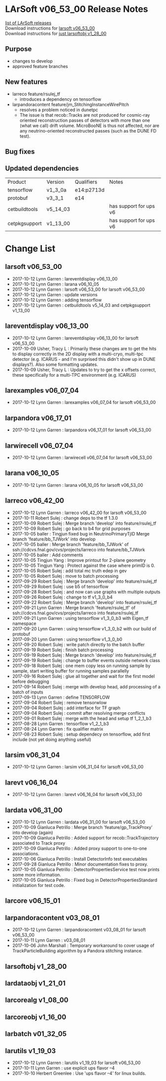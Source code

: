 # LArSoft v06_53_00 Release Notes



[list of LArSoft releases](LArSoft_release_list)  
Download instructions for [larsoft v06_53_00](https://scisoft.fnal.gov/scisoft/bundles/larsoft/v06_53_00/larsoft-v06_53_00.html)  
Download instructions for [just larsoftobj v1_28_00](https://scisoft.fnal.gov/scisoft/bundles/larsoftobj/v1_28_00/larsoftobj-v1_28_00.html)

## Purpose

-   changes to develop
-   approved feature branches

## New features

-   larreco feature/rsulej_tf
    -   introduces a dependency on tensorflow
-   larpandoracontent feature/jm_StitchingInstanceWirePitch
    -   resolves a problem noticed in dunetpc
    -   The issue is that recob::Tracks are not produced for cosmic-ray oriented reconstruction passes of detectors with more than one (what we call) drift volume. MicroBooNE is thus not affected, nor are any neutrino-oriented reconstructed passes (such as the DUNE FD test).

## Bug fixes

## Updated dependencies

|               |          |            |                        |
|---------------|----------|------------|------------------------|
| Product       | Version  | Qualifiers | Notes                  |
| tensorflow    | v1_3_0a | e14:p2713d |                        |
| protobuf      | v3_3_1  | e14        |                        |
| cetbuildtools | v5_14_03 |            | has support for ups v6 |
| cetpkgsupport | v1_13_00 |            | has support for ups v6 |

# Change List

## larsoft v06_53_00

-   2017-10-12 Lynn Garren : lareventdisplay v06_13_00
-   2017-10-12 Lynn Garren : larana v06_10_05
-   2017-10-12 Lynn Garren : larsoft v06_53_00 for larsoft v06_53_00
-   2017-10-12 Lynn Garren : update versions
-   2017-10-12 Lynn Garren : adding tensorflow
-   2017-10-12 Lynn Garren : cetbuildtools v5_14_03 and cetpkgsupport v1_13_00

## lareventdisplay v06_13_00

-   2017-10-12 Lynn Garren : lareventdisplay v06_13_00 for larsoft v06_53_00
-   2017-10-09 Usher, Tracy L : Primarily these changes are to get the hits to display correctly in the 2D display with a multi-cryo, multi-tpc detector (e.g. ICARUS - and I'm surprised this didn't show up in DUNE displays?). Also some formatting updates.
-   2017-10-09 Usher, Tracy L : Updates to try to get the x offsets correct, these specifically for a multi-TPC environment (e.g. ICARUS)

## larexamples v06_07_04

-   2017-10-12 Lynn Garren : larexamples v06_07_04 for larsoft v06_53_00

## larpandora v06_17_01

-   2017-10-12 Lynn Garren : larpandora v06_17_01 for larsoft v06_53_00

## larwirecell v06_07_04

-   2017-10-12 Lynn Garren : larwirecell v06_07_04 for larsoft v06_53_00

## larana v06_10_05

-   2017-10-12 Lynn Garren : larana v06_10_05 for larsoft v06_53_00

## larreco v06_42_00

-   2017-10-12 Lynn Garren : larreco v06_42_00 for larsoft v06_53_00
-   2017-10-11 Robert Sulej : change deps to the tf 1.3.0
-   2017-10-09 Robert Sulej : Merge branch 'develop' into feature/rsulej_tf
-   2017-10-09 Robert Sulej : go back to b4 for grid purposes
-   2017-10-05 baller : Tingjun fixed bug in NeutrinoPrimaryTjID Merge branch 'feature/bb_TJWork' into develop
-   2017-10-05 baller : Merge branch 'feature/bb_TJWork' of ssh://cdcvs.fnal.gov/cvs/projects/larreco into feature/bb_TJWork
-   2017-10-05 baller : Add comments
-   2017-10-05 Tingjun Yang : Improve printout for 2-plane geometry
-   2017-10-05 Tingjun Yang : Protect against the case where primID is 0.
-   2017-10-05 Robert Sulej : add total mc truth edep in gev
-   2017-10-05 Robert Sulej : move to batch processing
-   2017-09-29 Robert Sulej : Merge branch 'develop' into feature/rsulej_tf
-   2017-09-29 Robert Sulej : use b5 of tensorflow
-   2017-09-28 Robert Sulej : and now can use graphs with multiple outputs
-   2017-09-26 Robert Sulej : change to tf v1_3_0_b4
-   2017-09-22 Robert Sulej : Merge branch 'develop' into feature/rsulej_tf
-   2017-09-21 Lynn Garren : Merge branch 'feature/rsulej_tf' of ssh://cdcvs.fnal.gov/cvs/projects/larreco into feature/rsulej_tf
-   2017-09-21 Lynn Garren : using tensorflow v1_3_0_b3 with Eigen_tf namespace
-   2017-09-20 Lynn Garren : using tensorflow v1_3_0_b2 with our build of protobuf
-   2017-09-20 Lynn Garren : using tensorflow v1_3_0_b0
-   2017-09-20 Robert Sulej : write patch directly to the batch buffer
-   2017-09-19 Robert Sulej : finish batch processing
-   2017-09-19 Robert Sulej : Merge branch 'develop' into feature/rsulej_tf
-   2017-09-19 Robert Sulej : change to buffer events outside network class
-   2017-09-18 Robert Sulej : one mem copy less on running sample by sample, start writing buffer for running samples parallelly
-   2017-09-16 Robert Sulej : glue all together and wait for the first model before debugging
-   2017-09-14 Robert Sulej : merge with develop head, add processing of a batch of inputs
-   2017-09-13 Lynn Garren : define TENSORFLOW
-   2017-09-04 Robert Sulej : remove tensorwlow
-   2017-09-04 Robert Sulej : add interface for TF graph
-   2017-09-04 Robert Sulej : commit after resolving merge conflicts
-   2017-09-01 Robert Sulej : merge with the head and setup tf 1_2_1_b3
-   2017-08-28 Lynn Garren : tensorflow v1_2_1_b3
-   2017-08-24 Lynn Garren : fix qualifier matrix
-   2017-08-23 Robert Sulej : setup dependecy on tensorflow, add first include (not yet doing anything useful)

## larsim v06_31_04

-   2017-10-12 Lynn Garren : larsim v06_31_04 for larsoft v06_53_00

## larevt v06_16_04

-   2017-10-12 Lynn Garren : larevt v06_16_04 for larsoft v06_53_00

## lardata v06_31_00

-   2017-10-12 Lynn Garren : lardata v06_31_00 for larsoft v06_53_00
-   2017-10-09 Gianluca Petrillo : Merge branch 'feature/gp_TrackProxy' into develop (again)
-   2017-10-09 Gianluca Petrillo : Added support for recob::TrackTrajectory associated to Track proxy
-   2017-10-09 Gianluca Petrillo : Added proxy support to one-to-one associations.
-   2017-10-06 Gianluca Petrillo : Install DetectorInfo test executables
-   2017-09-28 Gianluca Petrillo : Minor documentation fixes to proxy.
-   2017-10-05 Gianluca Petrillo : DetectorPropertiesService test now prints some more information.
-   2017-10-05 Gianluca Petrillo : Fixed bug in DetectorPropertiesStandard initialization for test code.

## larcore v06_15_01

## larpandoracontent v03_08_01

-   2017-10-12 Lynn Garren : larpandoracontent v03_08_01 for larsoft v06_53_00
-   2017-10-11 Lynn Garren : v03_08_01
-   2017-10-06 John Marshall : Temporary workaround to cover usage of TrackParticleBuilding algorithm by a Pandora stitching instance.

## larsoftobj v1_28_00

## lardataobj v1_21_01

## larcorealg v1_08_00

## larcoreobj v1_16_00

## larbatch v01_32_05

## larutils v1_19_03

-   2017-10-12 Lynn Garren : larutils v1_19_03 for larsoft v06_53_00
-   2017-10-11 Lynn Garren : use explicit ups flavor –4
-   2017-10-10 Herbert Greenlee : Use 'ups flavor –4' for linux builds.
